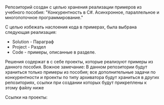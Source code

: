 Репозиторий создан с целью хранения реализации примеров из учебного пособия: "Конкурентность в C#. Асинхронное, параллельное и многопоточное программирование."

С целью избежать наслоения кода в примерах, была выбрана следующая реализация:
* Solution - Параграф
* Project - Раздел
* Code - примеры, описанные в разделе.

Решения содержат в с себе проекты, которые реализуют примеры из данного пособия.
Вожное замечание: В данном репозитории будут храниться только примеры из пособия; все дополнительные задачи по конкурентности и проекты по типу архиватора будут храниться в других репозиториях, ссылки при создании которых будут прикреплены к этому файлу ниже

Ссылки на проекты:
